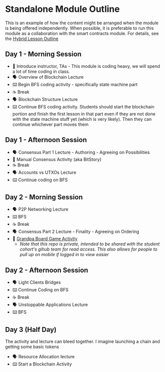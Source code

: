 # Standalone Module Outline

This is an example of how the content might be arranged when the module is being offered independently.
When possible, it is preferable to run this module as a collaboration with the smart contracts module.
For details, see the [Hybrid Lesson Outline](Outline_Hybrid.md)

## Day 1 - Morning Session

- 📛 Introduce instructor, TAs - This module is coding heavy, we will spend a lot of time coding in class.
- 🗣️ Overview of Blockchain Lecture
- ⌨️ Begin BFS coding activity - specifically state machine part
- ☕ Break
- 🗣️ Blockchain Structure Lecture
- ⌨️ Continue BFS coding activity. Students should start the blockchain portion and finish the first lesson in that part even if they are not done with the state machine stuff yet (which is very likely). Then they can continue whichever part moves them

## Day 1 - Afternoon Session

- 🗣️ Consensus Part 1 Lecture - Authoring - Agreeing on Possibilities
- 🎲 Manual Consensus Activity (aka BitStory)
- ☕ Break
- 🗣️ Accounts vs UTXOs Lecture
- ⌨️ Continue coding on BFS

## Day 2 - Morning Session

- 🗣️ P2P Networking Lecture
- ⌨️ BFS
- ☕ Break
- 🗣️ Consensus Part 2 Lecture - Finality - Agreeing on Ordering
- 🎲 [Grandpa Board Game Activity](https://github.com/Polkadot-Blockchain-Academy/pba-grandpa-board-game) <!-- markdown-link-check-disable-line -->
  - _Note that this repo is private, intended to be shared with the student cohort's gihub team for read access._
    _This also allows for people to pull up on mobile if logged in to view easier_

## Day 2 - Afternoon Session

- 🗣️ Light Clients Bridges
- ⌨️ Continue Coding on BFS
- ☕ Break
- 🗣️ Unstoppable Applications Lecture
- ⌨️ BFS

## Day 3 (Half Day)

The activity and lecture can bleed together. I imagine launching a chain and getting some basic tokens

- 🗣️ Resource Allocation lecture
- ⌨️ Start a Blockchain Activity
